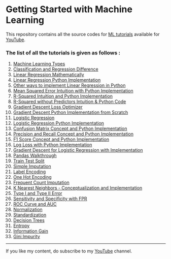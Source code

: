 #  Getting Started with Machine Learning

This repository contains all the source codes for <a href="https://youtube.com/playlist?list=PLT_6xP6jAq8i7xdjsi5S_OKnIVZ8WCZKR">ML tutorials</a> available for <a href="https://www.youtube.com/c/RaunakJoshi">YouTube</a>.<br>
### The list of all the tutorials is given as follows :
1. <a href="https://youtu.be/AfH0TSuLn24">Machine Learning Types</a>
2. <a href="https://youtu.be/0lXBhC6Gba0">Classification and Regression Difference</a>
3. <a href="https://youtu.be/iBeP6L9a_L4">Linear Regression Mathematically</a>
4. <a href="https://youtu.be/CncbnLAnrWw">Linear Regression Python Implementation</a>
5. <a href="https://youtu.be/KGa9S3OHolc">Other ways to implement Linear Regression in Python</a>
6. <a href="https://youtu.be/fWFVXEXwIBQ">Mean Squared Error Intuition with Python Implementation</a>
7. <a href="https://youtu.be/MaTFM_SnWHE">R-Squared Intuition and Python Implementation</a>
8. <a href="https://youtu.be/HAizE8Yfvo0">R-Squared without Predictors Intuition & Python Code</a>
9. <a href="https://youtu.be/TqtPXQfbRXw">Gradient Descent Loss Optimizer</a>
10. <a href="https://youtu.be/KtBxft9wDC0">Gradient Descent Python Implementation from Scratch</a>
11. <a href="https://youtu.be/_LDUTSahq38">Logistic Regression</a>
12. <a href="https://youtu.be/jf8Yb6xvAgk">Logistic Regression Python Implementation</a>
13. <a href="https://youtu.be/5LZYvAYxuiQ">Confusion Matrix Concept and Python Implementation</a>
14. <a href="https://youtu.be/wGX3Zgia_oE">Precision and Recall Concept and Python Implementation</a>
15. <a href="https://youtu.be/31lQLt24A1g">F1 Score Concept and Python Implementation</a>
16. <a href="https://youtu.be/SlIs8-kyf30">Log Loss with Python Implementation</a>
17. <a href="https://youtu.be/JO21WRsouXA">Gradient Descent for Logistic Regression with Implementation</a>
18. <a href="https://youtu.be/4pFgnlRU1U8">Pandas Walkthrough</a>
19. <a href="https://youtu.be/RgywwHrHZgA">Train Test Split</a>
20. <a href="https://youtu.be/NCezdeUYDSk">Simple Imputation</a>
21. <a href="https://youtu.be/AzOgVjSi5bc">Label Encoding</a>
22. <a href="https://youtu.be/1j1XRrGuKNE">One Hot Encoding</a>
23. <a href="https://youtu.be/gp6lAJ8iFxA">Frequent Count Imputation</a>
24. <a href="https://youtu.be/i_chKWAkERM">K Nearest Neighbors - Conceptualization and Implementation</a>
25. <a href="https://youtu.be/FvIjv9-Xx1o">Type I and Type II Error</a>
26. <a href="https://youtu.be/wXcJJ9cz2i4">Sensitivity and Specificity with FPR</a>
27. <a href="https://youtu.be/QwDJaq6yCyA">ROC Curve and AUC</a>
28. <a href="https://youtu.be/0gQ5JfWad-s">Normalization</a>
29. <a href="https://youtu.be/j6WAPeAwSkA">Standardization</a>
30. <a href="https://youtu.be/z4QhPjHz5kQ">Decision Trees</a>
31. <a href="https://youtu.be/L6p64tLjbxg">Entropy</a>
32. <a href="https://youtu.be/Us70BzMt2jA">Information Gain</a>
33. <a href="https://youtu.be/ifiriJlpDi0">Gini Impurity</a>

<hr>
If you like my content, do subscribe to my <a href="https://www.youtube.com/c/RaunakJoshi">YouTube</a> channel.
